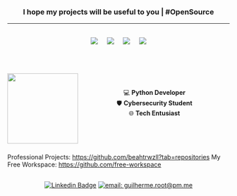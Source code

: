 <h3 align="center">I hope my projects will be useful to you | #OpenSource</h3>

---

<br>

<div align="center">
  <img
       src="https://img.shields.io/badge/Portuguese-000?&color=lightgreen&label=Native&labelColor=141314&style=for-the-badge&logo=pt-br&logoColor=000">
  ㅤ
  <img
       src="https://img.shields.io/badge/English-000?&color=90e7f4&label=Intermediate&labelColor=141314&style=for-the-badge&logo=pt-br&logoColor=000">
  ㅤ
  <img
       src="https://img.shields.io/badge/Spanish-000?&color=cadb6b&label=Basic&labelColor=141314&style=for-the-badge&logo=pt-br&logoColor=000">
  ㅤ
  <img
       src="https://img.shields.io/badge/Korean-000?&color=f4a1cc&label=Wanna%20Learn&labelColor=141314&style=for-the-badge&logo=pt-br&logoColor=000">
</div>

<br><br>

<div>
  <a href="https://github.com/beahtrwzll">
  <img height="160em" align="left" src="https://github-readme-stats.vercel.app/api?username=beahtrwzll&show_icons=true&theme=merko&include_all_commits=true&count_private=true" />
  </a>
</div>

<div align="center"><br><br>
  💻 <b>Python Developer</b><br>
  🛡️ <b>Cybersecurity Student</b><br>
  🌐 <b>Tech Entusiast</b><br><br><br>
</div>

<br>
<br>

Professional Projects: https://github.com/beahtrwzll?tab=repositories
My Free Workspace: https://github.com/free-workspace

<div align="center">
  
  ##
  [![Linkedin Badge](https://img.shields.io/badge/-LinkedIn-0077b5?style=for-the-badge&logo=Linkedin&logoColor=white&link=https://linkedin.com/in/gwlherme)](https://linkedin.com/in/gwlherme)
  [![email: guilherme.root@pm.me](https://img.shields.io/badge/PM.ME-8B89CC?&style=for-the-badge&logo=protonmail&logoColor=FFF)](mailto:guilherme.root@pm.me)
  
</div>

